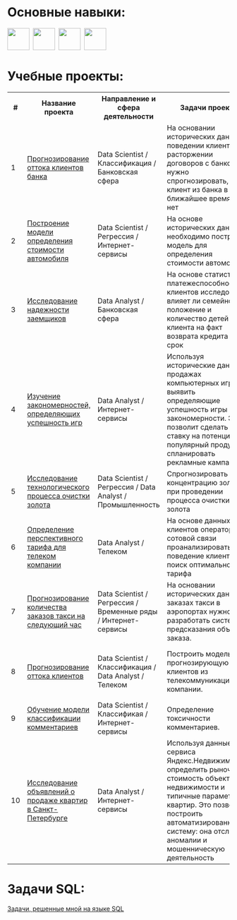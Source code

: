 # Основные навыки:

<img src="https://cdn.jsdelivr.net/gh/devicons/devicon/icons/python/python-original-wordmark.svg" width="50"/>&nbsp;
<img src="https://cdn.jsdelivr.net/gh/devicons/devicon/icons/jupyter/jupyter-original-wordmark.svg" width="50"/>&nbsp;
<img src="https://cdn.jsdelivr.net/gh/devicons/devicon/icons/numpy/numpy-original-wordmark.svg" width="50"/>&nbsp;
<img src="https://cdn.jsdelivr.net/gh/devicons/devicon/icons/pandas/pandas-original-wordmark.svg" width="50"/>&nbsp;

# Учебные проекты:

<table>
  
<tr>
  <th>#</th>
  <th>Название проекта</th>
  <th>Направление и сфера деятельности</th>
  <th>Задачи проекта</th>
  <th>Использованные библиотеки</th>
</tr> 

<tr>
  <td>1</td>
  <td><a href = "https://github.com/RamJacky/DS_Portfolio/tree/main/Bank_project">Прогнозирование оттока клиентов банка</a></td>
  <td>Data Scientist / Классификация / Банковская сфера</td>
  <td>На основании исторических данных о поведении клиентов и расторжении договоров с банком нужно спрогнозировать, уйдёт клиент из банка в ближайшее время или нет</td>
  <td> 
    <img src="https://img.shields.io/badge/Matplotlib-343942?style=flat&logo=matplotlib&logoColor=4698C6" alt="Matplotlib">
    <img src="https://img.shields.io/badge/Seaborn-4698C6?style=flat&logo=linear&logoColor=ffffff" alt="Seaborn">
    <img src="https://img.shields.io/badge/Scikit--learn-F7931E?style=flat&logo=scikit-learn&logoColor=ffffff" alt="Scikit">
  </td>
</tr>

 <tr>
  <td>2</td>
  <td><a href = "https://github.com/RamJacky/Portfolio/tree/main/Cars_project">Построение модели определения стоимости автомобиля</a></td>
  <td>Data Scientist / Регрессия / Интернет-сервисы</td>
  <td>На основе исторических данных необходимо построить модель для определения стоимости автомобиля</td>
  <td> 
    <img src="https://img.shields.io/badge/Matplotlib-343942?style=flat&logo=matplotlib&logoColor=4698C6" alt="Matplotlib">
    <img src="https://img.shields.io/badge/Seaborn-4698C6?style=flat&logo=linear&logoColor=ffffff" alt="Seaborn">
    <img src="https://img.shields.io/badge/Scikit--learn-F7931E?style=flat&logo=scikit-learn&logoColor=ffffff" alt="Scikit">
    <img src="https://img.shields.io/badge/CatBoost-DDB71D?style=flat&logo=hubspot&logoColor=ffffff" alt="CatBoost">
    <img src="https://img.shields.io/badge/LightGBM-729E4E?style=flat&logo=LightGBM&logoColor=ffffff" alt="LightGBM">
    <img src="https://img.shields.io/badge/Phi_K-6B9FDC?style=flat&logo=homeadvisor&logoColor=ffffff" alt="Phi_K">
  </td>
</tr> 

<tr>
  <td>3</td>
  <td><a href = "https://github.com/RamJacky/Portfolio/tree/main/Credits_project">Исследование надежности заемщиков</a></td>
  <td>Data Analyst / Банковская сфера</td>
  <td>На основе статистики о платежеспособности клиентов исследовать влияет ли семейное положение и количество детей клиента на факт возврата кредита в срок</td>
  <td> 
    <img src="https://img.shields.io/badge/Matplotlib-343942?style=flat&logo=matplotlib&logoColor=4698C6" alt="Matplotlib">
    <img src="https://img.shields.io/badge/Seaborn-4698C6?style=flat&logo=linear&logoColor=ffffff" alt="Seaborn">
  </td>
</tr>

<tr>
  <td>4</td>
  <td><a href = "https://github.com/RamJacky/Portfolio/tree/main/Games_project">Изучение закономерностей, определяющих успешность игр</a></td>
  <td>Data Analyst / Интернет-сервисы</td>
  <td>Используя исторические данные о продажах компьютерных игр, выявить определяющие успешность игры закономерности. Это позволит сделать ставку на потенциально популярный продукт и спланировать рекламные кампании</td>
  <td> 
    <img src="https://img.shields.io/badge/SciPy-0054A6?style=flat&logo=scipy&logoColor=65AED7" alt="SkiPy">
    <img src="https://img.shields.io/badge/Matplotlib-343942?style=flat&logo=matplotlib&logoColor=4698C6" alt="Matplotlib">
    <img src="https://img.shields.io/badge/Seaborn-4698C6?style=flat&logo=linear&logoColor=ffffff" alt="Seaborn">
  </td>
</tr>

 <tr>
  <td>5</td>
  <td><a href = "https://github.com/RamJacky/DS_Portfolio/tree/main/Gold_project">Исследование технологического процесса очистки золота</a></td>
  <td>Data Scientist / Регрессия / Data Analyst / Промышленность</td>
  <td>Спрогнозировать концентрацию золота при проведении процесса очистки золота</td>
  <td> 
    <img src="https://img.shields.io/badge/Matplotlib-343942?style=flat&logo=matplotlib&logoColor=4698C6" alt="Matplotlib">
    <img src="https://img.shields.io/badge/Seaborn-4698C6?style=flat&logo=linear&logoColor=ffffff" alt="Seaborn">
    <img src="https://img.shields.io/badge/Scikit--learn-F7931E?style=flat&logo=scikit-learn&logoColor=ffffff" alt="Scikit">
  </td>
</tr>  

<tr>
  <td>6</td>
  <td><a href = "https://github.com/RamJacky/Portfolio/tree/main/Tariffs_project">Определение перспективного тарифа для телеком компании</a></td>
  <td>Data Analyst / Телеком</td>
  <td>На основе данных клиентов оператора сотовой связи проанализировать поведение клиентов и поиск оптимального тарифа</td>
  <td> 
    <img src="https://img.shields.io/badge/SciPy-0054A6?style=flat&logo=scipy&logoColor=65AED7" alt="SkiPy">
    <img src="https://img.shields.io/badge/Matplotlib-343942?style=flat&logo=matplotlib&logoColor=4698C6" alt="Matplotlib">
    <img src="https://img.shields.io/badge/Seaborn-4698C6?style=flat&logo=linear&logoColor=ffffff" alt="Seaborn">
  </td>
</tr>
  
 <tr>
  <td>7</td>
  <td><a href = "https://github.com/RamJacky/Portfolio/tree/main/Taxi_project">Прогнозирование количества заказов такси на следующий час</a></td>
  <td>Data Scientist / Регрессия / Временные ряды / Интернет-сервисы</td>
  <td>На основании исторических данных о заказах такси в аэропортах нужно разработать систему предсказания объема заказа.</td>
  <td> 
    <img src="https://img.shields.io/badge/Matplotlib-343942?style=flat&logo=matplotlib&logoColor=4698C6" alt="Matplotlib">
    <img src="https://img.shields.io/badge/Seaborn-4698C6?style=flat&logo=linear&logoColor=ffffff" alt="Seaborn">
    <img src="https://img.shields.io/badge/Scikit--learn-F7931E?style=flat&logo=scikit-learn&logoColor=ffffff" alt="Scikit">
    <img src="https://img.shields.io/badge/CatBoost-DDB71D?style=flat&logo=hubspot&logoColor=ffffff" alt="CatBoost">
    <img src="https://img.shields.io/badge/LightGBM-729E4E?style=flat&logo=LightGBM&logoColor=ffffff" alt="LightGBM">
    <img src="https://img.shields.io/badge/StatsModels-4051B5?style=flat&logo=statsmodels&logoColor=ffffff" alt="statsmodels">
  </td>
</tr> 

<tr>
  <td>8</td>
  <td><a href = "https://github.com/RamJacky/DS_Portfolio/tree/main/Telekom_project">Прогнозирование оттока клиентов</a></td>
  <td>Data Scientist / Классификация / Data Analyst / Телеком</td> 
  <td>Построить модель, прогнозирующую отток клиентов из телекоммуникационной компании.</td>
  <td> 
    <img src="https://img.shields.io/badge/Matplotlib-343942?style=flat&logo=matplotlib&logoColor=4698C6" alt="Matplotlib">
    <img src="https://img.shields.io/badge/Seaborn-4698C6?style=flat&logo=linear&logoColor=ffffff" alt="Seaborn">
    <img src="https://img.shields.io/badge/SciPy-0054A6?style=flat&logo=scipy&logoColor=65AED7" alt="SkiPy">
    <img src="https://img.shields.io/badge/Scikit--learn-F7931E?style=flat&logo=scikit-learn&logoColor=ffffff" alt="Scikit">
    <img src="https://img.shields.io/badge/CatBoost-DDB71D?style=flat&logo=hubspot&logoColor=ffffff" alt="CatBoost">
    <img src="https://img.shields.io/badge/LightGBM-729E4E?style=flat&logo=LightGBM&logoColor=ffffff" alt="LightGBM">
    <img src="https://img.shields.io/badge/Phi_K-6B9FDC?style=flat&logo=homeadvisor&logoColor=ffffff" alt="Phi_K">
  </td>
</tr>

 <tr>
  <td>9</td>
  <td><a href = "https://github.com/RamJacky/Portfolio/tree/main/Twit_project">Обучение модели классификации комментариев</a></td>
  <td>Data Scientist / Классификая / Интернет-сервисы</td>
  <td>Определение токсичности комментариев.</td>
  <td> 
    <img src="https://img.shields.io/badge/Matplotlib-343942?style=flat&logo=matplotlib&logoColor=4698C6" alt="Matplotlib">
    <img src="https://img.shields.io/badge/Seaborn-4698C6?style=flat&logo=linear&logoColor=ffffff" alt="Seaborn">
    <img src="https://img.shields.io/badge/CatBoost-DDB71D?style=flat&logo=hubspot&logoColor=ffffff" alt="CatBoost">
    <img src="https://img.shields.io/badge/NLTK-343942?style=flat&logo=LightGBM&logoColor=ffffff" alt="NLTK">
    <img src="https://img.shields.io/badge/RE-DCBD6D?style=flat&logo=statsmodels&logoColor=ffffff" alt="RE">
  </td>
</tr> 

<tr>
  <td>10</td>
  <td><a href = "https://github.com/RamJacky/DS_Portfolio/tree/main/YandexApartments_project">Исследование объявлений о продаже квартир в Санкт-Петербурге</a></td>
  <td>Data Analyst / Интернет-сервисы</td>
  <td>Используя данные сервиса Яндекс.Недвижимость, определить рыночную стоимость объектов недвижимости и типичные параметры квартир. Это позволит построить автоматизированную систему: она отследит аномалии и мошенническую деятельность</td>
  <td> 
    <img src="https://img.shields.io/badge/Matplotlib-343942?style=flat&logo=matplotlib&logoColor=4698C6" alt="Matplotlib">
  </td>
</tr> 

</table>

# Задачи SQL:

<a href = "https://github.com/RamJacky/DS_Portfolio/tree/main/SQL_tasks">Задачи, решенные мной на языке SQL</a>

</table>
